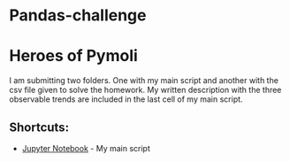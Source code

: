 # Pandas-challenge
# Heroes of Pymoli
I am submitting two folders. One with my main script and another with the csv file given to solve the homework. My written description with the three observable trends are included in the last cell of my main script. 
## Shortcuts:
* [Jupyter Notebook](HeroesOfPymoli/SolutionforHeroes.ipynb) - My main script
